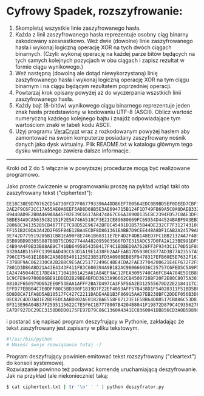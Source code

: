 # Cyfrowy Spadek, rozszyfrowanie:

1. Skompletuj wszystkie linie zaszyfrowanego hasła.
1. Każda z linii zaszyfrowanego hasła reprezentuje osobny ciąg binarny zakodowany szesnastkowo. Weź dwie (dowolne) linie 
    zaszyfrowanego hasła i wykonaj logiczną operację XOR na tych dwóch ciągach binarnych. 
    (Czyli: wykonaj operację na każdej parze bitów będących na tych samych kolejnych pozycjach w obu ciągach i zapisz rezultat w formie ciągu wynikowego.)
1. Weź następną (dowolną ale dotąd niewykorzystaną) linię zaszyfrowanego hasła i wykonaj logiczną operację XOR na tym ciągu binarnym 
    i na ciągu będącym rezultatem poprzedniej operacji.
1. Powtarzaj krok opisany powyżej aż do wyczerpania wszstkich linii zaszyfrowanego hasła.
1. Każdy bajt (8-bitów) wynikowego ciągu binarnego reprezentuje jeden znak hasła przedstawiony w kodowaniu UTF-8 (ASCII). 
  Oblicz wartość numeryczną każdego kolejnego bajtu i znajdź odpowiadające tym wartościom znaki w tabeli kodu ASCII.
1. Użyj programu [VeraCrypt](http://www.veracrypt.fr) wraz z rozkodowanym powyżej hasłem aby zamontować na swoim komputerze 
     posiadany zaszyfrowany nośnik danych jako dysk wirtualny. 
     Plik README.txt w katalogu głównym tego dysku wirtualnego zawiera dalsze informacje.

----

Kroki od 2 do 5 włącznie w powyższej procedurze mogą być realizowane programowo.    

Jako proste ćwiczenie w programowaniu proszę na pykład wziąć taki oto zaszyfrowany tekst ("ciphertext"):    

    EE18C38E9D70762CD54730FCD7F067793396A4DD86EF700564EDC0B9BD5EF0DEED7CBF32FB7B38355C44EDCAAA1EF4870F260F891814
    2AE2F9C6F2CC17A55AE0A6EEF5AD8D68B5E3AE694715B124F1D749FB69A5C0A0DAEB332AF2DA5CFE7A9A04C4E1A7FA8BBCB3C0712804
    89440AD9E2B0A469ABA45F02E39C6617AB474A67C66A3090D135CBC2394FD57C8AE3DFDB8D7E780FC426AA74C89436BA70DD1A66C208
    5BDE84A9CA5635C82151F2E5A746A518CF3E21CE89680669FC69354D44524BABF9A3EBDBF25EBB487C65E6A0DB43EAADF17F1D0C82D3
    28068C34135285CB4677FE7C98D52E96742BF8C45491D1B575B44DE232CF7F3127431081550B03257AE0167F226890DF726B263997D8
    FF151B2C0DA3A42D2F65F84E12BA4ECDF8D861361EABB7D9CEE448A8DF1CAB2A24579AEA24D228D5B30B9ACC287D977F29CF7352EB8D
    3E742D779519205B1CB81EA90F8E7461B68311E7EF4D2F4DB148ED7FC1BB21324A7F4894111F15E0D0BABDCD07D4C5B56EFA385D9596
    85B89BD9B3855887B0B75CD927744A482095903566FD7E315ADC57D0FA2A123BE991DF5F8C3231A2EFEF8C24B65D0A7F5F684281C3C9
    C4B94A4F0B33B88AB8C741BB649585435B417F4C1BDBED0A7628FF3F9343C1C70D51F80C943CBCEF7CC82CC7C40B26A71A41755A64EC
    9320A4B515FFC1399AAD49CC63D1A19E1438F62AAFEAB17D5930CE877AD3B77A23557AD44F9CD11C084A5E315424CD7CEC08E462254C
    796CE75461E1BB8C2A38DB5401125E23B51FD3A090BEB85F9478317EFB60E5E7632F167A19705A99E322B267673C4E9E2D00660A3701
    F378BF9AC062330CA2B2B8C9E5AC251772496C4BE4CDA2FAE37704200621E4EF672F2FD4266FA8D7FFF554C876C5567138B19DE90EF3
    7801D3D86A8D21A43E4343F411F83C600394A9B182AC980666036C25757C6FED5C5A9FD2530A19146D0F8DE27C098E51A6496C4DF8D8
    EA24745044CE17DE4A171041061A25A61A84EF9AC12FEA3095740CA6FCB4A704E5DEB8B62B04B951DCBDFAAB4751957CD9A1221965D3
    1C9CFE949700B86BE91DDED2B29BE4BFDD3633A96662CB4500728BF20F2E80C8075A303CC0D16B9E43DCEEDA6A69125B57B1441B3984
    88102F650979D652EE0F53EAA1AFFF2BA7D497CA3F5F56A2ED12555670D22E2184117C392C946BD24C121304AC3F579520514E1908C4
    EFFD77EBB04C7E0DFF80C5BD380F1819D7F22EF4093AFF578438D1F54020311F51BD5BF6FA2CE2914B78860FE79A6960744A935EBF89
    6D8DBCA71FA8D5AB10517FC427C2211DADE4AB1B3F86915AAD7EB238BFC2DDEF056B3DF257804E44202E3A070DC7A5DB83A7B7AD69D2
    0EC82C4DD7AB1E2BDFEDCAAB0B02AE0182BAE558F07123E1E5BB64DB8517CBA86C53D877A77A50332FF79B3D80B1DC488CCA4B66CA8B
    8F313E96A04B37F2595115622C7E5F6C1B7778007B4204B8041F19872D879C4C935627FD7C4C67EEBCC10A59270C868160B95552D8A4
    EA7DF927DC29EC3150D0DD0175FE97D79C86C1360A4341EC0360041DB856CD3A0B5D8901D97A6BEE234A4343A1EA4DB5C60B960B648C
    
i postarać się napisać program deszyfrujący w Pythonie, zakładając że tekst zaszyfrowany jest zapisany w pliku tekstowym.

```python
#!/usr/bin/python
# Umieść swoje rozwiązanie tutaj :)
```

Program deszyfrujący powinien emitować tekst rozszyfrowany ("cleartext") do konsoli systemowej.    
Rozwiazanie powinno też podawać komendę uruchamiającą deszyfrowanie.    
Jak na przykład (ale niekoniecznie) taką:

```bash
$ cat ciphertext.txt | tr '\n' ' ' | python deszyfrator.py
```

